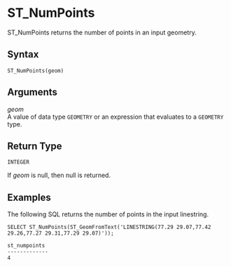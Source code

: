 # ST\_NumPoints<a name="ST_NumPoints-function"></a>

ST\_NumPoints returns the number of points in an input geometry\. 

## Syntax<a name="ST_NumPoints-function-syntax"></a>

```
ST_NumPoints(geom)
```

## Arguments<a name="ST_NumPoints-function-arguments"></a>

 *geom*   
A value of data type `GEOMETRY` or an expression that evaluates to a `GEOMETRY` type\.

## Return Type<a name="ST_NumPoints-function-return"></a>

`INTEGER`

If *geom* is null, then null is returned\. 

## Examples<a name="ST_NumPoints-function-examples"></a>

The following SQL returns the number of points in the input linestring\. 

```
SELECT ST_NumPoints(ST_GeomFromText('LINESTRING(77.29 29.07,77.42 29.26,77.27 29.31,77.29 29.07)'));
```

```
st_numpoints
-------------
4
```